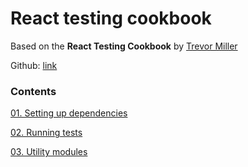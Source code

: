 # React testing cookbook
Based on the **React Testing Cookbook** by [Trevor Miller](https://egghead.io/courses/react-testing-cookbook)

Github: [link](https://github.com/eggheadio-projects/example-favorite-quotes/tree/master)

### Contents

[01. Setting up dependencies](https://github.com/xgirma/react-testing-cookbook/tree/master/chapters/ch.01)

[02. Running tests](https://github.com/xgirma/react-testing-cookbook/tree/master/chapters/ch.02)

[03. Utility modules](https://github.com/xgirma/react-testing-cookbook/tree/master/chapters/ch.03)